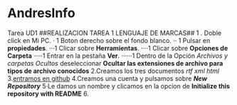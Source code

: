 # AndresInfo
Tarea UD1
##REALIZACION TAREA 1 LENGUAJE DE MARCAS##
1 . Doble click en Mi PC.
· 1 Boton derecho sobre el fondo blanco.
·· 1 Pulsar en **propiedades**.
···1 Clicar sobre **Herramientas**.
····1 Clicar sobre **Opciones de Carpeta**
·····1 Entrar en la pestaña **Ver**.
······1 Dentro de la Opción _Archivos y carpetas Ocultos_ deseleccionar **Ocultar las extensiones de archivo para tipos de archivo conocidos**
2.Creamos los tres documentos _rtf_ _xml_ _html_
3.[entramos en github](https://github.com)
4.Creamos una cuenta y pulsamos sobre **_New Repository_**
5·Le damos un nombre y clicamos en la opcion de **Initialize this repository with README**
6.
